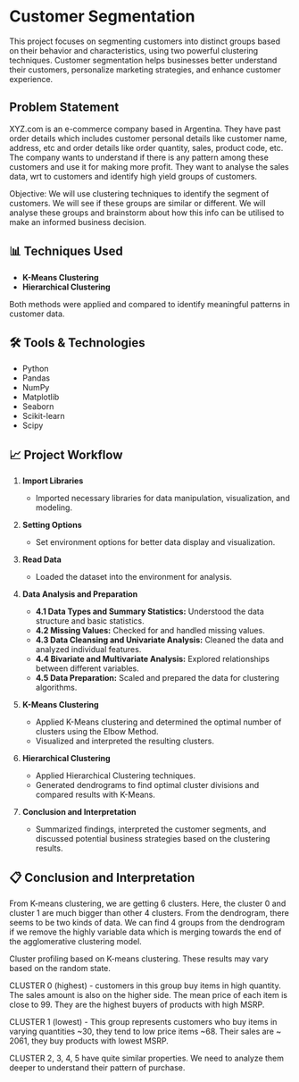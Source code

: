 # Customer Segmentation

This project focuses on segmenting customers into distinct groups based on their behavior and characteristics, using two powerful clustering techniques. Customer segmentation helps businesses better understand their customers, personalize marketing strategies, and enhance customer experience.

## Problem Statement

XYZ.com is an e-commerce company based in Argentina. They have past order details which includes customer personal details like customer name, address, etc and order details like order quantity, sales, product code, etc. The company wants to understand if there is any pattern among these customers and use it for making more profit. They want to analyse the sales data, wrt to customers and identify high yield groups of customers.

Objective: We will use clustering techniques to identify the segment of customers. We will see if these groups are similar or different. We will analyse these groups and brainstorm about how this info can be utilised to make an informed business decision.

## 📊 Techniques Used

- **K-Means Clustering**
- **Hierarchical Clustering**

Both methods were applied and compared to identify meaningful patterns in customer data.

## 🛠️ Tools & Technologies

- Python
- Pandas
- NumPy
- Matplotlib
- Seaborn
- Scikit-learn
- Scipy

## 📈 Project Workflow

1. **Import Libraries**  
   - Imported necessary libraries for data manipulation, visualization, and modeling.

2. **Setting Options**  
   - Set environment options for better data display and visualization.

3. **Read Data**  
   - Loaded the dataset into the environment for analysis.

4. **Data Analysis and Preparation**  
   - **4.1 Data Types and Summary Statistics:** Understood the data structure and basic statistics.  
   - **4.2 Missing Values:** Checked for and handled missing values.  
   - **4.3 Data Cleansing and Univariate Analysis:** Cleaned the data and analyzed individual features.  
   - **4.4 Bivariate and Multivariate Analysis:** Explored relationships between different variables.  
   - **4.5 Data Preparation:** Scaled and prepared the data for clustering algorithms.

5. **K-Means Clustering**  
   - Applied K-Means clustering and determined the optimal number of clusters using the Elbow Method.  
   - Visualized and interpreted the resulting clusters.

6. **Hierarchical Clustering**  
   - Applied Hierarchical Clustering techniques.  
   - Generated dendrograms to find optimal cluster divisions and compared results with K-Means.

7. **Conclusion and Interpretation**  
   - Summarized findings, interpreted the customer segments, and discussed potential business strategies based on the clustering results.

## 📋 Conclusion and Interpretation

From K-means clustering, we are getting 6 clusters. Here, the cluster 0 and cluster 1 are much bigger than other 4 clusters. From the dendrogram, there seems to be two kinds of data. We can find 4 groups from the dendrogram if we remove the highly variable data which is merging towards the end of the agglomerative clustering model.

Cluster profiling based on K-means clustering. These results may vary based on the random state.

CLUSTER 0 (highest) - customers in this group buy items in high quantity. The sales amount is also on the higher side. The mean price of each item is close to 99. They are the highest buyers of products with high MSRP.

CLUSTER 1 (lowest) - This group represents customers who buy items in varying quantities ~30, they tend to low price items ~68. Their sales are ~ 2061, they buy products with lowest MSRP.

CLUSTER 2, 3, 4, 5 have quite similar properties. We need to analyze them deeper to understand their pattern of purchase.
